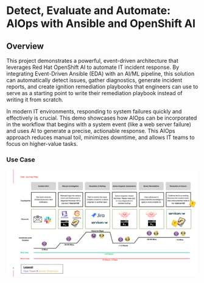 # Detect, Evaluate and Automate: AIOps with Ansible and OpenShift AI

## Overview

This project demonstrates a powerful, event-driven architecture that leverages Red Hat OpenShift AI to automate IT incident response. By integrating Event-Driven Ansible (EDA) with an AI/ML pipeline, this solution can automatically detect issues, gather diagnostics, generate incident reports, and create ignition remediation playbooks that engineers can use to serve as a starting point to write their remediation playbook instead of writing it from scratch.

In modern IT environments, responding to system failures quickly and effectively is crucial. This demo showcases how AIOps can be incorporated in the workflow that begins with a system event (like a web server failure) and uses AI to generate a precise, actionable response. This AIOps approach reduces manual toil, minimizes downtime, and allows IT teams to focus on higher-value tasks.

### Use Case

![Alt text for the image](/assets/user_journey.png)
